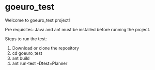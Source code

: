 # goeuro_test
Welcome to goeuro_test project!

Pre requisites:
Java and ant must be installed before running the project.

Steps to run the test:

1. Download or clone the repository
2. cd goeuro_test
3. ant build
4. ant run-test -Dtest=Planner
